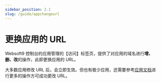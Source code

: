 ```yaml
---
sidebar_position: 2.1
slug: /guide/appchangeurl
---
```


# 更换应用的 URL

Websoft9 控制台的应用管理的【访问】标签页，提供了对应用的域名进行**增、删、改**的操作，此即更换应用的 URL。

大多数应用修改 URL 后，会立即生效。但也有极少应用，还需要参考[应用文档](../apps)进行更多的操作方可成功更改 URL。





